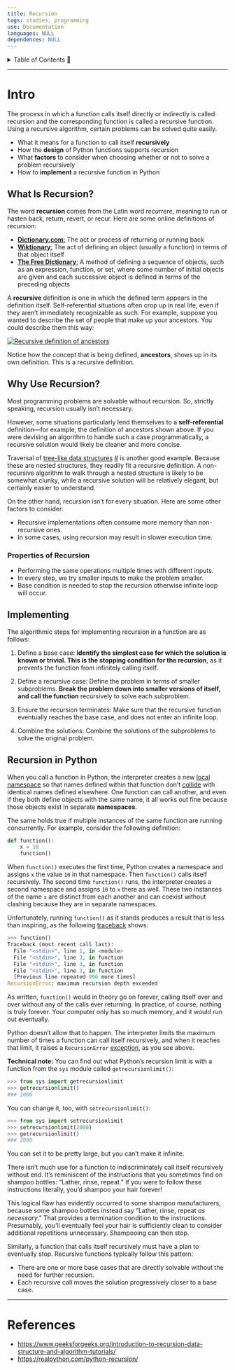```yaml
---
title: Recursion
tags: studies, programming
use: Documentation
languages: NULL
dependences: NULL
---
```


<details> <summary>Table of Contents 🔖</summary>

- [Intro](#intro)
  - [What Is Recursion?](#what-is-recursion)
  - [Why Use Recursion?](#why-use-recursion)
    - [Properties of Recursion](#properties-of-recursion)
  - [Implementing](#implementing)
  - [Recursion in Python](#recursion-in-python)
- [References](#references)

</details>

---

# Intro

The process in which a function calls itself directly or indirectly is called recursion and the corresponding function is called a recursive function. Using a recursive algorithm, certain problems can be solved quite easily.

-   What it means for a function to call itself **recursively**
-   How the **design** of Python functions supports recursion
-   What **factors** to consider when choosing whether or not to solve a problem recursively
-   How to **implement** a recursive function in Python

## What Is Recursion?

The word **recursion** comes from the Latin word _recurrere_, meaning to run or hasten back, return, revert, or recur. Here are some online definitions of recursion:

-   [**Dictionary.com**:](https://www.dictionary.com/browse/recursion) The act or process of returning or running back
-   [**Wiktionary**:](https://en.wiktionary.org/wiki/recursion) The act of defining an object (usually a function) in terms of that object itself
-   [**The Free Dictionary**:](https://www.thefreedictionary.com/recursion) A method of defining a sequence of objects, such as an expression, function, or set, where some number of initial objects are given and each successive object is defined in terms of the preceding objects

A **recursive** definition is one in which the defined term appears in the definition itself. Self-referential situations often crop up in real life, even if they aren’t immediately recognizable as such. For example, suppose you wanted to describe the set of people that make up your ancestors. You could describe them this way:

[![Recursive definition of ancestors](https://files.realpython.com/media/jsturtz-ancestors.9f0adeb014ef.png)](https://files.realpython.com/media/jsturtz-ancestors.9f0adeb014ef.png)

Notice how the concept that is being defined, **ancestors**, shows up in its own definition. This is a recursive definition.

## Why Use Recursion?

Most programming problems are solvable without recursion. So, strictly speaking, recursion usually isn’t necessary.

However, some situations particularly lend themselves to a **self-referential** definition—for example, the definition of ancestors shown above. If you were devising an algorithm to handle such a case programmatically, a recursive solution would likely be cleaner and more concise.

Traversal of [tree-like data structures](ds_tree.md) [#](https://en.wikipedia.org/wiki/Tree_(data_structure)) is another good example. Because these are nested structures, they readily fit a recursive definition. A non-recursive algorithm to walk through a nested structure is likely to be somewhat clunky, while a recursive solution will be relatively elegant, but certainly easier to understand.

On the other hand, recursion isn’t for every situation. Here are some other factors to consider:

-  Recursive implementations often consume more memory than non-recursive ones.
-  In some cases, using recursion may result in slower execution time.

### Properties of Recursion

-   Performing the same operations multiple times with different inputs.
-   In every step, we try smaller inputs to make the problem smaller.
-   Base condition is needed to stop the recursion otherwise infinite loop will occur.

## Implementing

The algorithmic steps for implementing recursion in a function are as follows:

1. Define a base case: **Identify the simplest case for which the solution is known or trivial. This is the stopping condition for the recursion**, as it prevents the function from infinitely calling itself.

2. Define a recursive case: Define the problem in terms of smaller subproblems. **Break the problem down into smaller versions of itself, and call the function** recursively to solve each subproblem.

3. Ensure the recursion terminates: Make sure that the recursive function eventually reaches the base case, and does not enter an infinite loop.

4. Combine the solutions: Combine the solutions of the subproblems to solve the original problem.


## Recursion in Python

When you call a function in Python, the interpreter creates a new [local namespace](https://realpython.com/python-namespaces-scope/) so that names defined within that function don’t [collide](https://en.wikipedia.org/wiki/Name_collision) with identical names defined elsewhere. One function can call another, and even if they both define objects with the same name, it all works out fine because those objects exist in separate **namespaces**.

The same holds true if multiple instances of the same function are running concurrently. For example, consider the following definition:

```python
def function():
    x = 10
    function()
```

When `function()` executes the first time, Python creates a namespace and assigns `x` the value `10` in that namespace. Then `function()` calls itself recursively. The second time `function()` runs, the interpreter creates a second namespace and assigns `10` to `x` there as well. These two instances of the name `x` are distinct from each another and can coexist without clashing because they are in separate namespaces.

Unfortunately, running `function()` as it stands produces a result that is less than inspiring, as the following [traceback](https://realpython.com/python-traceback/) shows:

```python
>>> function()
Traceback (most recent call last):
  File "<stdin>", line 1, in <module>
  File "<stdin>", line 3, in function
  File "<stdin>", line 3, in function
  File "<stdin>", line 3, in function
  [Previous line repeated 996 more times]
RecursionError: maximum recursion depth exceeded
```

As written, `function()` would in theory go on forever, calling itself over and over without any of the calls ever returning. In practice, of course, nothing is truly forever. Your computer only has so much memory, and it would run out eventually.

Python doesn’t allow that to happen. The interpreter limits the maximum number of times a function can call itself recursively, and when it reaches that limit, it raises a `RecursionError` [exception](https://realpython.com/python-exceptions/), as you see above.

**Technical note:** You can find out what Python’s recursion limit is with a function from the `sys` module called `getrecursionlimit()`:

```python
>>> from sys import getrecursionlimit
>>> getrecursionlimit()
### 1000
```

You can change it, too, with `setrecursionlimit()`:

```python
>>> from sys import setrecursionlimit
>>> setrecursionlimit(2000)
>>> getrecursionlimit()
### 2000
```

You can set it to be pretty large, but you can’t make it infinite.

There isn’t much use for a function to indiscriminately call itself recursively without end. It’s reminiscent of the instructions that you sometimes find on shampoo bottles: “Lather, rinse, repeat.” If you were to follow these instructions literally, you’d shampoo your hair forever!

This logical flaw has evidently occurred to some shampoo manufacturers, because some shampoo bottles instead say “Lather, rinse, repeat _as necessary_.” That provides a termination condition to the instructions. Presumably, you’ll eventually feel your hair is sufficiently clean to consider additional repetitions unnecessary. Shampooing can then stop.

Similarly, a function that calls itself recursively must have a plan to eventually stop. Recursive functions typically follow this pattern:

-   There are one or more base cases that are directly solvable without the need for further recursion.
-   Each recursive call moves the solution progressively closer to a base case.


---
# References

- https://www.geeksforgeeks.org/introduction-to-recursion-data-structure-and-algorithm-tutorials/
- https://realpython.com/python-recursion/